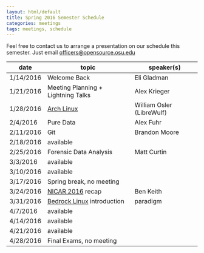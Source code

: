 ```yaml
---
layout: html/default
title: Spring 2016 Semester Schedule
categories: meetings
tags: meetings, schedule
---
```


Feel free to contact us to arrange a presentation on our schedule this semester. Just email [officers@opensource.osu.edu](mailto:officers@opensource.osu.edu)

| date	   | topic		                                 	| speaker(s)                   |
|----------|--------------------------------------------|------------------------------|
| 1/14/2016| Welcome Back                               | Eli Gladman                  |
| 1/21/2016| Meeting Planning + Lightning Talks         | Alex Krieger                 |
| 1/28/2016| [Arch Linux](https://www.archlinux.org)    | William Osler (LibreWulf)    |
| 2/4/2016 | Pure Data                                  | Alex Fuhr                    |
| 2/11/2016| Git                                        | Brandon Moore                |
| 2/18/2016| available                                                                 |
| 2/25/2016| Forensic Data Analysis                     | Matt Curtin                  |
| 3/3/2016 | available                                                                 |
| 3/10/2016| available                                                                 |
| 3/17/2016| Spring break, no meeting                                                  |
| 3/24/2016| [NICAR 2016](http://www.ire.org/conferences/nicar2016/) recap | Ben Keith |
| 3/31/2016| [Bedrock Linux](http://bedrocklinux.org) introduction         | paradigm  |
| 4/7/2016 | available                                                                 |
| 4/14/2016| available                                                                 |
| 4/21/2016| available                                                                 |
| 4/28/2016| Final Exams, no meeting                                                   |
